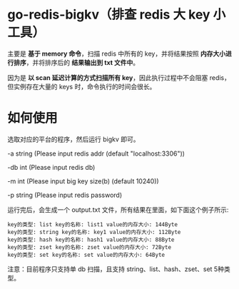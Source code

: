# go-redis-bigkv（排查 redis 大 key 小工具）

主要是 **基于 memory 命令**，扫描 redis 中所有的 key，并将结果按照 **内存大小进行排序**，并将排序后的 **结果输出到 txt 文件中**。

因为是 **以 scan 延迟计算的方式扫描所有 key**，因此执行过程中不会阻塞 redis，但实例存在大量的 keys 时，命令执行的时间会很长。

# 如何使用

选取对应的平台的程序，然后运行 bigkv 即可。

-a string (Please input redis addr (default "localhost:3306"))

-db int (Please input redis db)

-m int (Please input big key size(b) (default 10240))

-p string (Please input redis password)

运行完后，会生成一个 output.txt 文件，所有结果在里面，如下面这个例子所示:

```
key的类型: list key的名称: list1 value的内存大小: 144Byte
key的类型: string key的名称: key1 value的内存大小: 112Byte
key的类型: hash key的名称: hash1 value的内存大小: 88Byte
key的类型: zset key的名称: zset value的内存大小: 72Byte
key的类型: set key的名称: set value的内存大小: 64Byte
```

注意：目前程序只支持单 db 扫描，且支持 string、list、hash、zset、set 5种类型。
